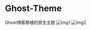 # Ghost-Theme
Ghost博客移植的原生主题
![img1](https://dn-ciyuanai.qbox.me/2015/08/44933642.jpg)
![img2](https://dn-ciyuanai.qbox.me/2015/08/3126227966.jpg)
